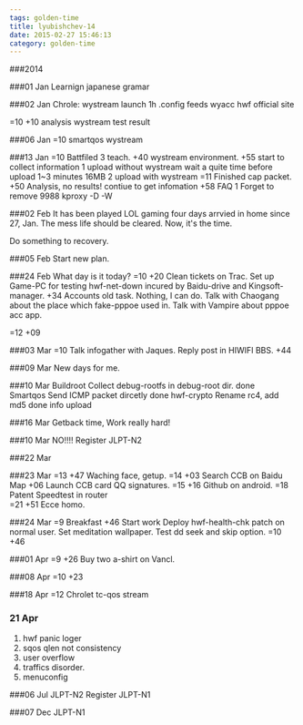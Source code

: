 ```yaml
---
tags: golden-time
title: lyubishchev-14
date: 2015-02-27 15:46:13
category: golden-time
---
```

###2014

###01 Jan
Learnign japanese gramar

###02 Jan
Chrole:
wystream launch				1h
.config feeds
wyacc
hwf official site

=10
+10
analysis wystream test result

###06 Jan
=10
smartqos
wystream

###13 Jan
=10
Battfiled 3 teach.
+40 
wystream environment.
+55 start to collect information
1 upload without wystream
wait a quite time before upload 1~3 minutes 16MB
2 upload with wystream
=11
Finished cap packet.
+50
Analysis, no results!
contiue to get infomation
+58
FAQ
1 Forget to remove  9988 kproxy -D -W

###02 Feb
It has been played LOL gaming four days arrvied in home since 27, Jan.
The mess life should be cleared.
Now, it's the time.

Do something to recovery.

###05 Feb
Start new plan.


###24 Feb
What day is it today?
=10
+20
Clean tickets on Trac.
Set up Game-PC for testing hwf-net-down incured by Baidu-drive and Kingsoft-manager.
+34
Accounts old task. Nothing, I can do.
Talk with Chaogang about the place which fake-pppoe used in.
Talk with Vampire about pppoe acc app.

=12
+09


###03 Mar
=10
Talk infogather with Jaques.
Reply post in HIWIFI BBS.
+44

###09 Mar
New days for me.

###10 Mar
Buildroot		Collect debug-rootfs in debug-root dir.		done	
Smartqos		Send ICMP packet dircetly					done
hwf-crypto		Rename rc4, add md5							done
info upload		

###16 Mar
Getback time, Work really hard!

###10 Mar
NO!!!! Register JLPT-N2

###22 Mar


###23 Mar
=13
+47
Waching face, getup.
=14
+03
Search CCB on Baidu Map
+06
Launch 
CCB card
QQ signatures.
=15
+16
Github on android.
=18
Patent Speedtest in router		
=21
+51
Ecce homo.


###24 Mar
=9
Breakfast
+46
Start work
Deploy hwf-health-chk patch on normal user.
Set meditation wallpaper.
Test dd seek and skip option.
=10
+46

###01 Apr
=9
+26
Buy two a-shirt on Vancl.


###08 Apr
=10
+23

###18 Apr
=12
Chrolet tc-qos
stream 

### 21 Apr
1. hwf panic loger
2. sqos qlen not consistency
3. user overflow
4. traffics disorder.
5. menuconfig





###06 Jul
JLPT-N2
Register JLPT-N1


###07 Dec
JLPT-N1
